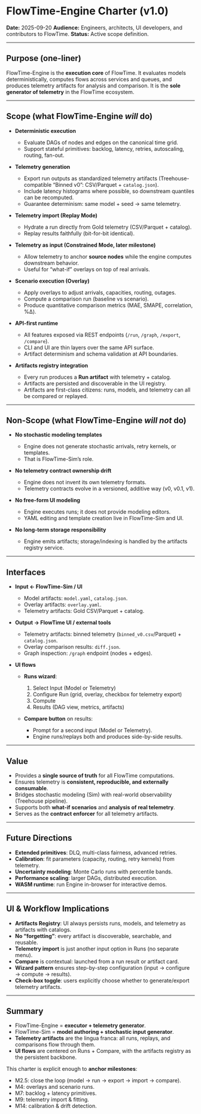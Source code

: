 # FlowTime-Engine Charter (v1.0)

**Date:** 2025-09-20
**Audience:** Engineers, architects, UI developers, and contributors to FlowTime.
**Status:** Active scope definition.

---

## Purpose (one-liner)

FlowTime-Engine is the **execution core** of FlowTime. It evaluates models deterministically, computes flows across services and queues, and produces telemetry artifacts for analysis and comparison. It is the **sole generator of telemetry** in the FlowTime ecosystem.

---

## Scope (what FlowTime-Engine *will* do)

* **Deterministic execution**

  * Evaluate DAGs of nodes and edges on the canonical time grid.
  * Support stateful primitives: backlog, latency, retries, autoscaling, routing, fan-out.

* **Telemetry generation**

  * Export run outputs as standardized telemetry artifacts (Treehouse-compatible “Binned v0”: CSV/Parquet + `catalog.json`).
  * Include latency histograms where possible, so downstream quantiles can be recomputed.
  * Guarantee determinism: same model + seed → same telemetry.

* **Telemetry import (Replay Mode)**

  * Hydrate a run directly from Gold telemetry (CSV/Parquet + catalog).
  * Replay results faithfully (bit-for-bit identical).

* **Telemetry as input (Constrained Mode, later milestone)**

  * Allow telemetry to anchor **source nodes** while the engine computes downstream behavior.
  * Useful for “what-if” overlays on top of real arrivals.

* **Scenario execution (Overlay)**

  * Apply overlays to adjust arrivals, capacities, routing, outages.
  * Compute a comparison run (baseline vs scenario).
  * Produce quantitative comparison metrics (MAE, SMAPE, correlation, %Δ).

* **API-first runtime**

  * All features exposed via REST endpoints (`/run`, `/graph`, `/export`, `/compare`).
  * CLI and UI are thin layers over the same API surface.
  * Artifact determinism and schema validation at API boundaries.

* **Artifacts registry integration**

  * Every run produces a **Run artifact** with telemetry + catalog.
  * Artifacts are persisted and discoverable in the UI registry.
  * Artifacts are first-class citizens: runs, models, and telemetry can all be compared or replayed.

---

## Non-Scope (what FlowTime-Engine *will not* do)

* **No stochastic modeling templates**

  * Engine does not generate stochastic arrivals, retry kernels, or templates.
  * That is FlowTime-Sim’s role.

* **No telemetry contract ownership drift**

  * Engine does not invent its own telemetry formats.
  * Telemetry contracts evolve in a versioned, additive way (v0, v0.1, v1).

* **No free-form UI modeling**

  * Engine executes runs; it does not provide modeling editors.
  * YAML editing and template creation live in FlowTime-Sim and UI.

* **No long-term storage responsibility**

  * Engine emits artifacts; storage/indexing is handled by the artifacts registry service.

---

## Interfaces

* **Input ← FlowTime-Sim / UI**

  * Model artifacts: `model.yaml`, `catalog.json`.
  * Overlay artifacts: `overlay.yaml`.
  * Telemetry artifacts: Gold CSV/Parquet + catalog.

* **Output → FlowTime UI / external tools**

  * Telemetry artifacts: binned telemetry (`binned_v0.csv`/Parquet) + `catalog.json`.
  * Overlay comparison results: `diff.json`.
  * Graph inspection: `/graph` endpoint (nodes + edges).

* **UI flows**

  * **Runs wizard**:

    1. Select Input (Model or Telemetry)
    2. Configure Run (grid, overlay, checkbox for telemetry export)
    3. Compute
    4. Results (DAG view, metrics, artifacts)
  * **Compare button** on results:

    * Prompt for a second input (Model or Telemetry).
    * Engine runs/replays both and produces side-by-side results.

---

## Value

* Provides a **single source of truth** for all FlowTime computations.
* Ensures telemetry is **consistent, reproducible, and externally consumable**.
* Bridges stochastic modeling (Sim) with real-world observability (Treehouse pipeline).
* Supports both **what-if scenarios** and **analysis of real telemetry**.
* Serves as the **contract enforcer** for all telemetry artifacts.

---

## Future Directions

* **Extended primitives**: DLQ, multi-class fairness, advanced retries.
* **Calibration**: fit parameters (capacity, routing, retry kernels) from telemetry.
* **Uncertainty modeling**: Monte Carlo runs with percentile bands.
* **Performance scaling**: larger DAGs, distributed execution.
* **WASM runtime**: run Engine in-browser for interactive demos.

---

## UI & Workflow Implications

* **Artifacts Registry**: UI always persists runs, models, and telemetry as artifacts with catalogs.
* **No “forgetting”**: every artifact is discoverable, searchable, and reusable.
* **Telemetry import** is just another input option in Runs (no separate menu).
* **Compare** is contextual: launched from a run result or artifact card.
* **Wizard pattern** ensures step-by-step configuration (input → configure → compute → results).
* **Check-box toggle**: users explicitly choose whether to generate/export telemetry artifacts.

---

## Summary

* FlowTime-Engine = **executor + telemetry generator**.
* FlowTime-Sim = **model authoring + stochastic input generator**.
* **Telemetry artifacts** are the lingua franca: all runs, replays, and comparisons flow through them.
* **UI flows** are centered on Runs + Compare, with the artifacts registry as the persistent backbone.

This charter is explicit enough to **anchor milestones**:

* M2.5: close the loop (model → run → export → import → compare).
* M4: overlays and scenario runs.
* M7: backlog + latency primitives.
* M9: telemetry import & fitting.
* M14: calibration & drift detection.
